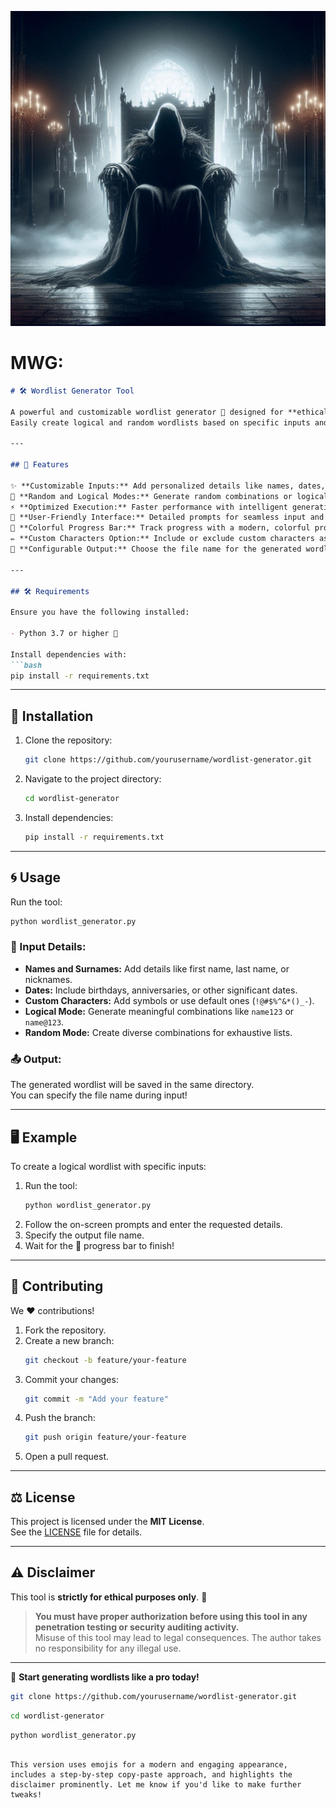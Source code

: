 ![MWG_pic](_ad78c356-9844-4ac4-b1c9-2c9700982c14.jpg)
# MWG:
```markdown
# 🛠️ Wordlist Generator Tool

A powerful and customizable wordlist generator 🔐 designed for **ethical hacking**, **penetration testing**, and **password security auditing**.  
Easily create logical and random wordlists based on specific inputs and requirements, tailored to your target.  

---

## 🌟 Features

✨ **Customizable Inputs:** Add personalized details like names, dates, and custom characters.  
🎯 **Random and Logical Modes:** Generate random combinations or logical wordlists based on context.  
⚡ **Optimized Execution:** Faster performance with intelligent generation.  
🎨 **User-Friendly Interface:** Detailed prompts for seamless input and understanding.  
🌈 **Colorful Progress Bar:** Track progress with a modern, colorful progress indicator.  
✏️ **Custom Characters Option:** Include or exclude custom characters as needed.  
📂 **Configurable Output:** Choose the file name for the generated wordlist.  

---

## 🛠️ Requirements

Ensure you have the following installed:  

- Python 3.7 or higher 🐍  

Install dependencies with:  
```bash
pip install -r requirements.txt
```

---

## 🚀 Installation

1. Clone the repository:  
   ```bash
   git clone https://github.com/yourusername/wordlist-generator.git
   ```
2. Navigate to the project directory:  
   ```bash
   cd wordlist-generator
   ```
3. Install dependencies:  
   ```bash
   pip install -r requirements.txt
   ```

---

## 🌀 Usage

Run the tool:  
```bash
python wordlist_generator.py
```

### 🔎 Input Details:
- **Names and Surnames:** Add details like first name, last name, or nicknames.  
- **Dates:** Include birthdays, anniversaries, or other significant dates.  
- **Custom Characters:** Add symbols or use default ones (`!@#$%^&*()_-`).  
- **Logical Mode:** Generate meaningful combinations like `name123` or `name@123`.  
- **Random Mode:** Create diverse combinations for exhaustive lists.  

### 📤 Output:
The generated wordlist will be saved in the same directory.  
You can specify the file name during input!  

---

## 🖥️ Example

To create a logical wordlist with specific inputs:  

1. Run the tool:  
   ```bash
   python wordlist_generator.py
   ```
2. Follow the on-screen prompts and enter the requested details.  
3. Specify the output file name.  
4. Wait for the 🌈 progress bar to finish!  

---

## 🤝 Contributing

We ❤️ contributions!  

1. Fork the repository.  
2. Create a new branch:  
   ```bash
   git checkout -b feature/your-feature
   ```
3. Commit your changes:  
   ```bash
   git commit -m "Add your feature"
   ```
4. Push the branch:  
   ```bash
   git push origin feature/your-feature
   ```
5. Open a pull request.  

---

## ⚖️ License

This project is licensed under the **MIT License**.  
See the [LICENSE](LICENSE) file for details.

---

## ⚠️ Disclaimer

This tool is **strictly for ethical purposes only**. 🚨  

> **You must have proper authorization before using this tool in any penetration testing or security auditing activity.**  
> Misuse of this tool may lead to legal consequences. The author takes no responsibility for any illegal use.

---

🎉 **Start generating wordlists like a pro today!**  
```bash
git clone https://github.com/yourusername/wordlist-generator.git
```
```bash
cd wordlist-generator
```
```bash
python wordlist_generator.py
```
```

This version uses emojis for a modern and engaging appearance, includes a step-by-step copy-paste approach, and highlights the disclaimer prominently. Let me know if you'd like to make further tweaks!
